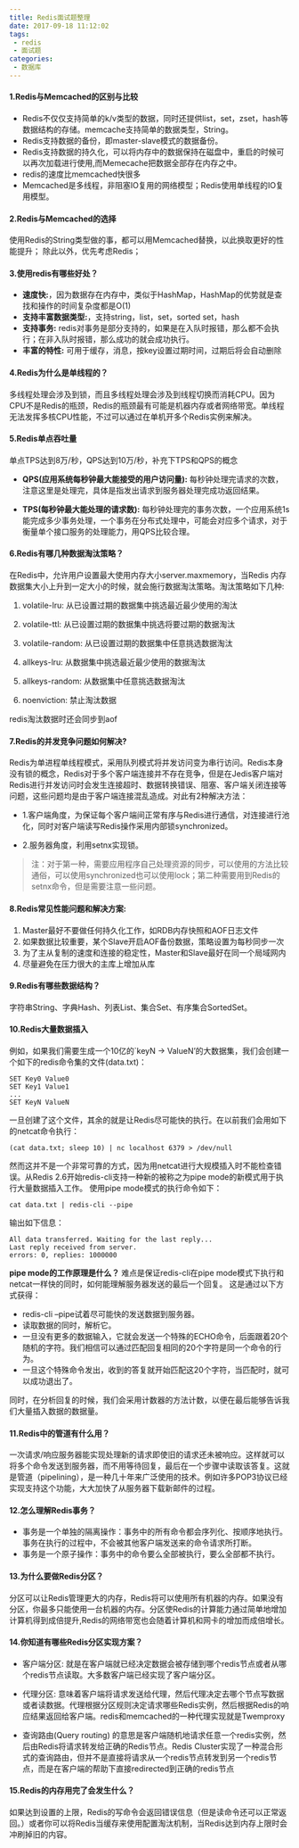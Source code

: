 ```yaml
---
title: Redis面试题整理
date: 2017-09-18 11:12:02
tags:
 - redis
 - 面试题
categories:
 - 数据库
---
```

#### 1.Redis与Memcached的区别与比较
- Redis不仅仅支持简单的k/v类型的数据，同时还提供list，set，zset，hash等数据结构的存储。memcache支持简单的数据类型，String。
- Redis支持数据的备份，即master-slave模式的数据备份。
- Redis支持数据的持久化，可以将内存中的数据保持在磁盘中，重启的时候可以再次加载进行使用,而Memecache把数据全部存在内存之中。
- redis的速度比memcached快很多
- Memcached是多线程，非阻塞IO复用的网络模型；Redis使用单线程的IO复用模型。

#### 2.Redis与Memcached的选择
使用Redis的String类型做的事，都可以用Memcached替换，以此换取更好的性能提升； 除此以外，优先考虑Redis；
 
#### 3.使用redis有哪些好处？
- **速度快:**，因为数据存在内存中，类似于HashMap，HashMap的优势就是查找和操作的时间复杂度都是O(1)
- **支持丰富数据类型:**，支持string，list，set，sorted set，hash
- **支持事务:** redis对事务是部分支持的，如果是在入队时报错，那么都不会执行；在非入队时报错，那么成功的就会成功执行。
- **丰富的特性:** 可用于缓存，消息，按key设置过期时间，过期后将会自动删除


#### 4.Redis为什么是单线程的？

多线程处理会涉及到锁，而且多线程处理会涉及到线程切换而消耗CPU。因为CPU不是Redis的瓶颈，Redis的瓶颈最有可能是机器内存或者网络带宽。单线程无法发挥多核CPU性能，不过可以通过在单机开多个Redis实例来解决。

#### 5.Redis单点吞吐量

单点TPS达到8万/秒，QPS达到10万/秒，补充下TPS和QPS的概念

- **QPS(应用系统每秒钟最大能接受的用户访问量):** 每秒钟处理完请求的次数，注意这里是处理完，具体是指发出请求到服务器处理完成功返回结果。

- **TPS(每秒钟最大能处理的请求数):** 每秒钟处理完的事务次数，一个应用系统1s能完成多少事务处理，一个事务在分布式处理中，可能会对应多个请求，对于衡量单个接口服务的处理能力，用QPS比较合理。


#### 6.Redis有哪几种数据淘汰策略？

在Redis中，允许用户设置最大使用内存大小server.maxmemory，当Redis 内存数据集大小上升到一定大小的时候，就会施行数据淘汰策略。淘汰策略如下几种:

1. volatile-lru: 从已设置过期的数据集中挑选最近最少使用的淘汰

2. volatile-ttl: 从已设置过期的数据集中挑选将要过期的数据淘汰

3. volatile-random: 从已设置过期的数据集中任意挑选数据淘汰

4. allkeys-lru: 从数据集中挑选最近最少使用的数据淘汰

5. allkeys-random: 从数据集中任意挑选数据淘汰

6. noenviction: 禁止淘汰数据

redis淘汰数据时还会同步到aof

#### 7.Redis的并发竞争问题如何解决?
Redis为单进程单线程模式，采用队列模式将并发访问变为串行访问。Redis本身没有锁的概念，Redis对于多个客户端连接并不存在竞争，但是在Jedis客户端对Redis进行并发访问时会发生连接超时、数据转换错误、阻塞、客户端关闭连接等问题，这些问题均是由于客户端连接混乱造成。对此有2种解决方法：
- 1.客户端角度，为保证每个客户端间正常有序与Redis进行通信，对连接进行池化，同时对客户端读写Redis操作采用内部锁synchronized。

- 2.服务器角度，利用setnx实现锁。

>注：对于第一种，需要应用程序自己处理资源的同步，可以使用的方法比较通俗，可以使用synchronized也可以使用lock；第二种需要用到Redis的setnx命令，但是需要注意一些问题。


#### 8.Redis常见性能问题和解决方案:

1. Master最好不要做任何持久化工作，如RDB内存快照和AOF日志文件
2. 如果数据比较重要，某个Slave开启AOF备份数据，策略设置为每秒同步一次
3. 为了主从复制的速度和连接的稳定性，Master和Slave最好在同一个局域网内
4. 尽量避免在压力很大的主库上增加从库


#### 9.Redis有哪些数据结构？

字符串String、字典Hash、列表List、集合Set、有序集合SortedSet。

#### 10.Redis大量数据插入

例如，如果我们需要生成一个10亿的`keyN -> ValueN’的大数据集，我们会创建一个如下的redis命令集的文件(data.txt)：
```
SET Key0 Value0
SET Key1 Value1
...
SET KeyN ValueN
```
一旦创建了这个文件，其余的就是让Redis尽可能快的执行。在以前我们会用如下的netcat命令执行：
```
(cat data.txt; sleep 10) | nc localhost 6379 > /dev/null
```
然而这并不是一个非常可靠的方式，因为用netcat进行大规模插入时不能检查错误。从Redis 2.6开始redis-cli支持一种新的被称之为pipe mode的新模式用于执行大量数据插入工作。
使用pipe mode模式的执行命令如下：
```
cat data.txt | redis-cli --pipe
```
输出如下信息：
```
All data transferred. Waiting for the last reply...
Last reply received from server.
errors: 0, replies: 1000000
```

**pipe mode的工作原理是什么？**
难点是保证redis-cli在pipe mode模式下执行和netcat一样快的同时，如何能理解服务器发送的最后一个回复。
这是通过以下方式获得：
- redis-cli –pipe试着尽可能快的发送数据到服务器。
- 读取数据的同时，解析它。
- 一旦没有更多的数据输入，它就会发送一个特殊的ECHO命令，后面跟着20个随机的字符。我们相信可以通过匹配回复相同的20个字符是同一个命令的行为。
- 一旦这个特殊命令发出，收到的答复就开始匹配这20个字符，当匹配时，就可以成功退出了。

同时，在分析回复的时候，我们会采用计数器的方法计数，以便在最后能够告诉我们大量插入数据的数据量。

#### 11.Redis中的管道有什么用？

一次请求/响应服务器能实现处理新的请求即使旧的请求还未被响应。这样就可以将多个命令发送到服务器，而不用等待回复，最后在一个步骤中读取该答复。这就是管道（pipelining），是一种几十年来广泛使用的技术。例如许多POP3协议已经实现支持这个功能，大大加快了从服务器下载新邮件的过程。


#### 12.怎么理解Redis事务？

- 事务是一个单独的隔离操作：事务中的所有命令都会序列化、按顺序地执行。事务在执行的过程中，不会被其他客户端发送来的命令请求所打断。
- 事务是一个原子操作：事务中的命令要么全部被执行，要么全部都不执行。


#### 13.为什么要做Redis分区？
分区可以让Redis管理更大的内存，Redis将可以使用所有机器的内存。如果没有分区，你最多只能使用一台机器的内存。分区使Redis的计算能力通过简单地增加计算机得到成倍提升,Redis的网络带宽也会随着计算机和网卡的增加而成倍增长。

#### 14.你知道有哪些Redis分区实现方案？

- 客户端分区: 就是在客户端就已经决定数据会被存储到哪个redis节点或者从哪个redis节点读取。大多数客户端已经实现了客户端分区。

- 代理分区: 意味着客户端将请求发送给代理，然后代理决定去哪个节点写数据或者读数据。代理根据分区规则决定请求哪些Redis实例，然后根据Redis的响应结果返回给客户端。redis和memcached的一种代理实现就是Twemproxy

- 查询路由(Query routing) 的意思是客户端随机地请求任意一个redis实例，然后由Redis将请求转发给正确的Redis节点。Redis Cluster实现了一种混合形式的查询路由，但并不是直接将请求从一个redis节点转发到另一个redis节点，而是在客户端的帮助下直接redirected到正确的redis节点

#### 15.Redis的内存用完了会发生什么？

如果达到设置的上限，Redis的写命令会返回错误信息（但是读命令还可以正常返回。）或者你可以将Redis当缓存来使用配置淘汰机制，当Redis达到内存上限时会冲刷掉旧的内容。

